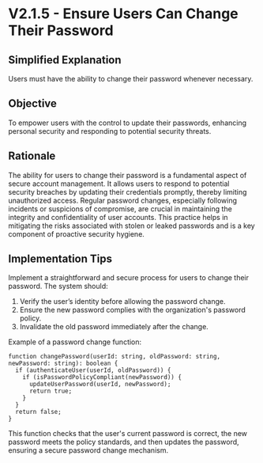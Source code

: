 # V2.1.5 - Ensure Users Can Change Their Password

## Simplified Explanation

Users must have the ability to change their password whenever necessary.

## Objective

To empower users with the control to update their passwords, enhancing personal security and responding to potential security threats.

## Rationale

The ability for users to change their password is a fundamental aspect of secure account management. It allows users to respond to potential security breaches by updating their credentials promptly, thereby limiting unauthorized access. Regular password changes, especially following incidents or suspicions of compromise, are crucial in maintaining the integrity and confidentiality of user accounts. This practice helps in mitigating the risks associated with stolen or leaked passwords and is a key component of proactive security hygiene.

## Implementation Tips

Implement a straightforward and secure process for users to change their password. The system should:

1. Verify the user’s identity before allowing the password change.
2. Ensure the new password complies with the organization's password policy.
3. Invalidate the old password immediately after the change.

Example of a password change function:

```plaintext
function changePassword(userId: string, oldPassword: string, newPassword: string): boolean {
  if (authenticateUser(userId, oldPassword)) {
    if (isPasswordPolicyCompliant(newPassword)) {
      updateUserPassword(userId, newPassword);
      return true;
    }
  }
  return false;
}
```

This function checks that the user's current password is correct, the new password meets the policy standards, and then updates the password, ensuring a secure password change mechanism.
